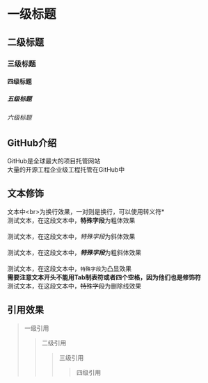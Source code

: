 # 一级标题
## 二级标题
### 三级标题
#### 四级标题
##### 五级标题
###### 六级标题


## GitHub介绍

GitHub是全球最大的项目托管网站<br>大量的开源工程企业级工程托管在GitHub中

## 文本修饰<br>
   文本中\<br\>为换行效果，一对则是换行，可以使用转义符\*<br>
   测试文本，在这段文本中，**特殊字段**为粗体效果<br><br>
   测试文本，在这段文本中，*特殊字段*为斜体效果<br><br>
   测试文本，在这段文本中，***特殊字段***为粗斜体效果<br><br>
   测试文本，在这段文本中，`特殊字段`为凸显效果<br>
   **需要注意文本开头不能用Tab制表符或者四个空格，因为他们也是修饰符**<br>
   测试文本，在这段文本中，~~特殊字段~~为删除线效果<br>

## 引用效果

> 一级引用
>> 二级引用
>>> 三级引用
>>>> 四级引用
